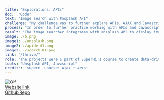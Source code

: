 ```yaml
---
title: "Explorations: APIs"
doc:  "Code"
text: "Image search with Unsplash API"
challenge: "My challenge was to further explore APIs, AJAX and Javascript"
process: "In order to further practice working with APIs and Javascript, throughout the SuperHi course I also created a restaurant website that connects with Contentful CMS via JSON so a client can easily update content, a bitcoin tracker where the user can choice the currency and a random quote generator."
result: "The image searcher integrates with Unsplash API to display images tailored to search queries."
image: ./b.png
image1: ./unsplash.png
image2: ./apide-01.png
image3: ./search-01.png
link: "/thrive/"
role: "The projects were a part of SuperHi's course to create data-driven interactive sites"
tools: "Unsplash API, Javascript"
credits: "SuperHi Course: Ajax + APIs"
---
```


![Gif](apis.gif)
<br>
[Website link](https://www.photo-search-18.superhi.com "www.photo-search-18.superhi.com")
<br>
[Github Repo](https://github.com/meghanmartin995/Photo-Search-JS "https://github.com/meghanmartin995/Photo-Search-JS")

